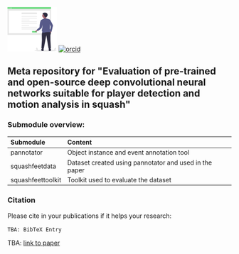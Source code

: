 ![logo](logo.png)
[![orcid](https://img.shields.io/badge/orcid-0000--0002--4117--2541-informational?style=for-the-badge&logo=orcid)](https://orcid.org/0000-0002-4117-2541)

## Meta repository for "Evaluation of pre-trained and open-source deep convolutional neural networks suitable for player detection and motion analysis in squash"


### Submodule overview:

| Submodule         | Content                                                |
|:------------------|:-------------------------------------------------------|
| pannotator        | Object instance and event annotation tool              |
| squashfeetdata    | Dataset created using pannotator and used in the paper |
| squashfeettoolkit | Toolkit used to evaluate the dataset |

### Citation
Please cite in your publications if it helps your research:
    
    TBA: BibTeX Entry  

TBA: [link to paper]()